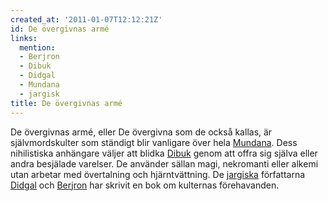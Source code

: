 ```yaml
---
created_at: '2011-01-07T12:12:21Z'
id: De övergivnas armé
links:
  mention:
  - Berjron
  - Dibuk
  - Didgal
  - Mundana
  - jargisk
title: De övergivnas armé
---
```


De övergivnas armé, eller De övergivna som de också kallas, är självmordskulter som ständigt blir
vanligare över hela [Mundana]. Dess nihilistiska anhängare väljer att blidka [Dibuk] genom att offra
sig själva eller andra besjälade varelser. De använder sällan magi, nekromanti eller alkemi utan
arbetar med övertalning och hjärntvättning. De [jargiska] författarna [Didgal] och [Berjron] har
skrivit en bok om kulternas förehavanden.

  [Mundana]: Mundana
  [Dibuk]: Dibuk
  [jargiska]: jargisk
  [Didgal]: Didgal
  [Berjron]: Berjron
